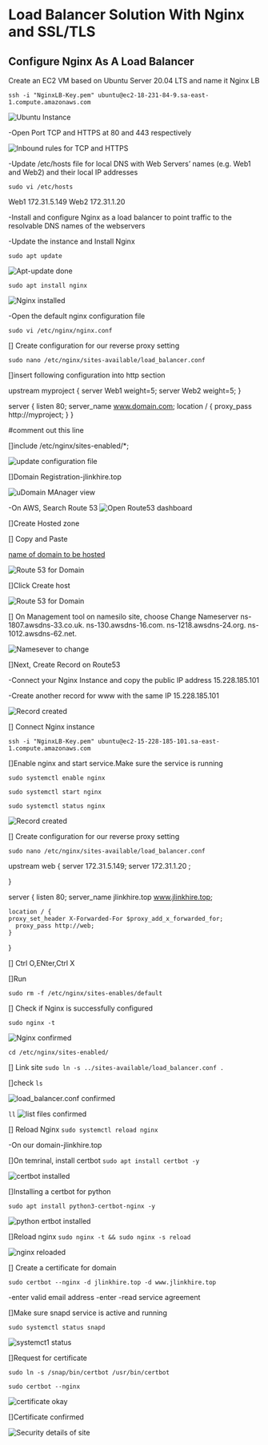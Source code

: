 # Load Balancer Solution With Nginx and SSL/TLS

## Configure Nginx As A Load Balancer

Create an EC2 VM based on Ubuntu Server 20.04 LTS and name it Nginx LB

`ssh -i "NginxLB-Key.pem" ubuntu@ec2-18-231-84-9.sa-east-1.compute.amazonaws.com`

![Ubuntu Instance](./Images/nbinx.png)

-Open Port TCP and HTTPS at 80 and 443 respectively

![Inbound rules for TCP and HTTPS](./Images/inbound.png)

-Update /etc/hosts file for local DNS with Web Servers’ names (e.g. Web1 and Web2) and their local IP addresses

`sudo vi /etc/hosts`

Web1 172.31.5.149
Web2 172.31.1.20

-Install and configure Nginx as a load balancer to point traffic to the resolvable DNS names of the webservers

-Update the instance and Install Nginx

`sudo apt update`

![Apt-update done](./Images/apt-update.png)

`sudo apt install nginx`

![Nginx installed](./Images/nginx-installed.png)

-Open the default nginx configuration file

`sudo vi /etc/nginx/nginx.conf`

[] Create configuration for our reverse proxy setting

`sudo nano /etc/nginx/sites-available/load_balancer.conf`

[]insert following configuration into http section

 upstream myproject {
    server Web1 weight=5;
    server Web2 weight=5;
  }

server {
    listen 80;
    server_name www.domain.com;
    location / {
      proxy_pass http://myproject;
    }
  }

#comment out this line

[]include /etc/nginx/sites-enabled/*;

![update configuration file](./Images/conf.png)

[]Domain Registration-jlinkhire.top

![uDomain MAnager view](./Images/domain-reg.png)

-On AWS, Search Route 53
![Open Route53 dashboard](./Images/route53.png)

[]Create Hosted zone

[] Copy and Paste

[name of domain to be hosted](jlinkhire.top)

![Route 53 for Domain](./Images/to-route53.png)

[]Click Create host

![Route 53 for Domain](./Images/confirm-route53.png)

[] On Management tool on namesilo site, choose Change Nameserver
ns-1807.awsdns-33.co.uk.
ns-130.awsdns-16.com.
ns-1218.awsdns-24.org.
ns-1012.awsdns-62.net.

![Namesever to change](./Images/nameserver.png)

[]Next, Create Record on Route53

-Connect your Nginx Instance and copy the public IP address 15.228.185.101

-Create another record for www with the same IP 15.228.185.101

![Record created](./Images/hosted.png)

[] Connect Nginx instance

`ssh -i "NginxLB-Key.pem" ubuntu@ec2-15-228-185-101.sa-east-1.compute.amazonaws.com`

[]Enable nginx and start service.Make sure the service is running

`sudo systemctl enable nginx`

`sudo systemctl start nginx`

`sudo systemctl status nginx`

![Record created](./Images/nginx-service.png)

[] Create configuration for our reverse proxy setting

`sudo nano /etc/nginx/sites-available/load_balancer.conf`

upstream web {
    server 172.31.5.149;
    server 172.31.1.20 ;

  }

server {
    listen 80;
    server_name jlinkhire.top www.jlinkhire.top;

    location / {
    proxy_set_header X-Forwarded-For $proxy_add_x_forwarded_for;
      proxy_pass http://web;
    }
  }

[] Ctrl O,ENter,Ctrl X

[]Run

`sudo rm -f /etc/nginx/sites-enables/default`

[] Check if Nginx is successfully configured

`sudo nginx -t`

![Nginx confirmed](./Images/nginx-okay.png)

`cd /etc/nginx/sites-enabled/`

[] Link site
`sudo ln -s ../sites-available/load_balancer.conf .`

[]check
`ls`

![load_balancer.conf confirmed](./Images/ls.png)

`ll`
![list files confirmed](./Images/ll.png)

[] Reload Nginx
`sudo systemctl reload nginx`

-On our domain-jlinkhire.top

[]On temrinal, install certbot
`sudo apt install certbot -y`

![certbot installed](./Images/certbot.png)

[]Installing a certbot for python

`sudo apt install python3-certbot-nginx -y`

![python ertbot installed](./Images/python-certbot.png)

[]Reload nginx
`sudo nginx -t && sudo nginx -s reload`

![nginx reloaded](./Images/nginx-reload.png)

[] Create a certificate for domain

`sudo certbot --nginx -d jlinkhire.top -d www.jlinkhire.top`

-enter valid email address
-enter
-read service agreement

[]Make sure snapd service is active and running

`sudo systemctl status snapd`

![systemct1 status](./Images/snapd.png)

[]Request for certificate

`sudo ln -s /snap/bin/certbot /usr/bin/certbot`

`sudo certbot --nginx`

![certificate okay](./Images/https-okay.png)

[]Certificate confirmed

![Security details of site](./Images/cert.png)